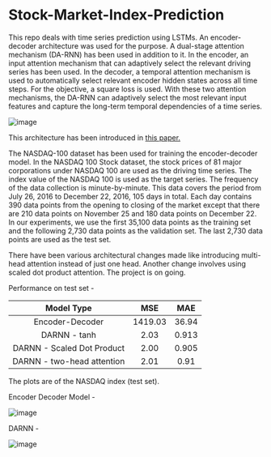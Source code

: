 # Stock-Market-Index-Prediction

This repo deals with time series prediction using LSTMs. An encoder-decoder architecture was used for the purpose. A dual-stage attention mechanism (DA-RNN) has been used in addition to it. In the encoder, an input attention mechanism that can adaptively select the relevant driving series has been used. In the decoder, a temporal attention mechanism is used to automatically select relevant encoder hidden states across all time steps. For the objective, a square loss is used. With these two attention mechanisms, the DA-RNN can adaptively select the most relevant input features and capture the long-term temporal dependencies of a time series.

![image](https://user-images.githubusercontent.com/49569284/134814505-f78113d7-2d78-407c-976d-0d57b17b2206.png)

This architecture has been introduced in [this paper.](https://arxiv.org/abs/1704.02971)

The NASDAQ-100 dataset has been used for training the encoder-decoder model. In the NASDAQ 100 Stock dataset, the stock prices of 81 major corporations under NASDAQ 100 are used as the driving time series. The index value of the NASDAQ 100 is used as the target series. The frequency of the data collection is minute-by-minute. This data covers the period from July 26, 2016 to December 22, 2016, 105 days in total. Each day contains 390 data points from the opening to closing of the market except that there are 210 data points on November 25 and 180 data points on December 22. In our experiments, we use the first 35,100 data points as the training set and the following 2,730 data points as the validation set. The last 2,730 data points are used as the test set.

There have been various architectural changes made like introducing multi-head attention instead of just one head. Another change involves using scaled dot product attention. The project is on going.


Performance on test set - 

|          Model Type          	|   MSE   	|  MAE  	|
|:----------------------------:	|:-------:	|:-----:	|
|        Encoder-Decoder       	| 1419.03 	| 36.94 	|
|         DARNN - tanh         	|   2.03  	| 0.913 	|
|  DARNN - Scaled Dot Product  	|   2.00  	| 0.905 	|
| DARNN - two-head attention 	  |   2.01  	|  0.91 	|


The plots are of the NASDAQ index (test set).

Encoder Decoder Model - 

![image](https://user-images.githubusercontent.com/49569284/136047136-005a97ca-8cf0-45cb-9b3c-35e8e69b218a.png)


DARNN -

![image](https://user-images.githubusercontent.com/49569284/136044555-a7300899-71fd-4f96-9126-558572b5d3a7.png)
